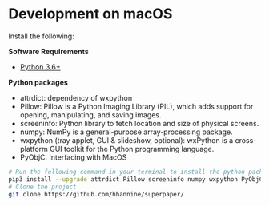# Development on macOS

Install the following: 

**Software Requirements**
- [Python 3.6+](https://www.python.org/downloads/)

**Python packages**
- attrdict: dependency of wxpython
- Pillow: Pillow is a Python Imaging Library (PIL), which adds support for opening, manipulating, and saving images.
- screeninfo: Python library to fetch location and size of physical screens.
- numpy: NumPy is a general-purpose array-processing package.
- wxpython (tray applet, GUI & slideshow, optional): wxPython is a cross-platform GUI toolkit for the Python programming language.
- PyObjC: Interfacing with MacOS

```sh
# Run the following command in your terminal to install the python packages
pip3 install --upgrade attrdict Pillow screeninfo numpy wxpython PyObjC
# Clone the project
git clone https://github.com/hhannine/superpaper/
```
